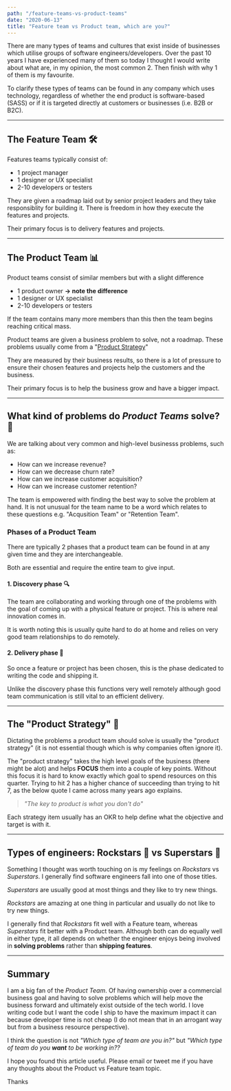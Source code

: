 ```yaml
---
path: "/feature-teams-vs-product-teams"
date: "2020-06-13"
title: "Feature team vs Product team, which are you?"
---
```


There are many types of teams and cultures that exist inside of businesses which utilise groups of software engineers/developers. Over the past 10 years I have experienced many of them so today I thought I would write about what are, in my opinion, the most common 2. Then finish with why 1 of them is my favourite.

To clarify these types of teams can be found in any company which uses technology, regardless of whether the end product is software-based (SASS) or if it is targeted directly at customers or businesses (i.e. B2B or B2C).

---

## The Feature Team 🛠

Features teams typically consist of:

- 1 project manager
- 1 designer or UX specialist
- 2-10 developers or testers

They are given a roadmap laid out by senior project leaders and they take responsiblity for building it. There is freedom in how they execute the features and projects.

Their primary focus is to delivery features and projects.

---

## The Product Team 📊

Product teams consist of similar members but with a slight difference

- 1 product owner **-> note the difference**
- 1 designer or UX specialist
- 2-10 developers or testers

If the team contains many more members than this then the team begins reaching critical mass.

Product teams are given a business problem to solve, not a roadmap. These problems usually come from a "[Product Strategy](#the-product-stragegy)"

They are measured by their business results, so there is a lot of pressure to ensure their chosen features and projects help the customers and the business.

Their primary focus is to help the business grow and have a bigger impact.

---

## What kind of problems do _Product Teams_ solve? 🤔

We are talking about very common and high-level businesss problems, such as:

- How can we increase revenue?
- How can we decrease churn rate?
- How can we increase customer acquisition?
- How can we increase customer retention?

The team is empowered with finding the best way to solve the problem at hand. It is not unusual for the team name to be a word which relates to these questions e.g. "Acqusition Team" or "Retention Team".

### Phases of a Product Team

There are typically 2 phases that a product team can be found in at any given time and they are interchangeable.

Both are essential and require the entire team to give input.

#### 1. Discovery phase 🔍

The team are collaborating and working through one of the problems with the goal of coming up with a physical feature or project. This is where real innovation comes in.

It is worth noting this is usually quite hard to do at home and relies on very good team relationships to do remotely.

#### 2. Delivery phase 🚀

So once a feature or project has been chosen, this is the phase dedicated to writing the code and shipping it.

Unlike the discovery phase this functions very well remotely although good team communication is still vital to an efficient delivery.

---

## The "Product Strategy" 📜

Dictating the problems a product team should solve is usually the "product strategy" (it is not essential though which is why companies often ignore it).

The "product strategy" takes the high level goals of the business (there might be alot) and helps **FOCUS** them into a couple of key points. Without this focus it is hard to know exactly which goal to spend resources on this quarter. Trying to hit 2 has a higher chance of succeeding than trying to hit 7, as the below quote I came across many years ago explains.

> _"The key to product is what you don't do"_

Each strategy item usually has an OKR to help define what the objective and target is with it.

---

## Types of engineers: Rockstars 🤘 vs Superstars 💫

Something I thought was worth touching on is my feelings on _Rockstars_ vs _Superstars_. I generally find software engineers fall into one of those titles.

_Superstars_ are usually good at most things and they like to try new things.

_Rockstars_ are amazing at one thing in particular and usually do not like to try new things.

I generally find that _Rockstars_ fit well with a Feature team, whereas _Superstars_ fit better with a Product team. Although both can do equally well in either type, it all depends on whether the engineer enjoys being involved in **solving problems** rather than **shipping features**.

---

## Summary

I am a big fan of the _Product Team_. Of having ownership over a commercial business goal and having to solve problems which will help move the business forward and ultimately exist outside of the tech world. I love writing code but I want the code I ship to have the maximum impact it can because developer time is not cheap (I do not mean that in an arrogant way but from a business resource perspective).

I think the question is not _"Which type of team are you in?"_ but _"Which type of team do you **want** to be working in??_

I hope you found this article useful. Please email or tweet me if you have any thoughts about the Product vs Feature team topic.

Thanks
